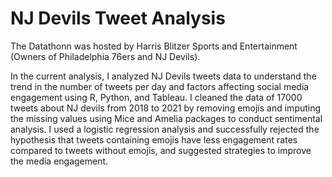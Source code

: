 # NJ Devils Tweet Analysis


The Datathonn was hosted by Harris Blitzer Sports and Entertainment (Owners of Philadelphia 76ers and NJ Devils).


In the current analysis, I analyzed NJ Devils tweets data to understand the trend in the number of tweets per day and factors affecting social media engagement using R, Python, and Tableau. I cleaned the data of 17000 tweets about NJ devils from 2018 to 2021 by removing emojis and imputing the missing values using Mice and Amelia packages to conduct sentimental analysis. I used a logistic regression analysis and successfully rejected the hypothesis that tweets containing emojis have less engagement rates compared to tweets without emojis, and suggested strategies to improve the media engagement.             
